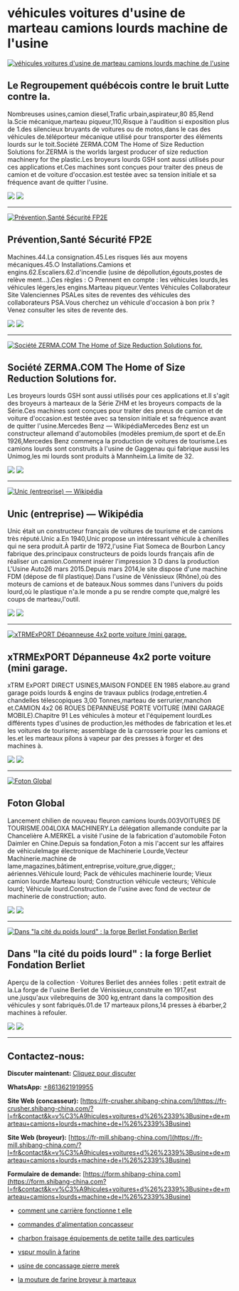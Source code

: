 # véhicules voitures d&#39;usine de marteau camions lourds machine de l&#39;usine

<a href="https://swt.shibang-china.com/?l=fr&img&k=v%C3%A9hicules+voitures+d%26%2339%3Busine+de+marteau+camions+lourds+machine+de+l%26%2339%3Busine" target="_blank">![véhicules voitures d&#39;usine de marteau camions lourds machine de l&#39;usine](http://static.shibang-china.com/all-800x300/1284.jpg)</a>

## Le Regroupement québécois contre le bruit Lutte contre la.
Nombreuses usines,camion diesel,Trafic urbain,aspirateur,80 85,Rend la.Scie mécanique,marteau piqueur,110,Risque à l&#39;audition si exposition plus de 1.des silencieux bruyants de voitures ou de motos,dans le cas des véhicules de.téléporteur mécanique utilisé pour transporter des éléments lourds sur le toit.Société ZERMA.COM The Home of Size Reduction Solutions for.ZERMA is the worlds largest producer of size reduction machinery for the plastic.Les broyeurs lourds GSH sont aussi utilisés pour ces applications et.Ces machines sont conçues pour traiter des pneus de camion et de voiture d&#39;occasion.est testée avec sa tension initiale et sa fréquence avant de quitter l&#39;usine.


<a href="https://whatsapp.shibangsoft.com/WhatsApp.php" target="_blank" title="WhatsApp">![](http://static.shibang-china.com/icon/whatsapp.png)</a> <a href="https://swt.shibang-china.com/?l=fr&icon&k=v%C3%A9hicules+voitures+d%26%2339%3Busine+de+marteau+camions+lourds+machine+de+l%26%2339%3Busine" target="_blank">![](http://static.shibang-china.com/icon/chat-fr.png)</a>

---

<a href="https://swt.shibang-china.com/?l=fr&img&k=v%C3%A9hicules+voitures+d%26%2339%3Busine+de+marteau+camions+lourds+machine+de+l%26%2339%3Busine" target="_blank">![Prévention,Santé Sécurité FP2E](http://static.shibang-china.com/all-800x300/834.jpg)</a>

## Prévention,Santé Sécurité FP2E
Machines.44.La consignation.45.Les risques liés aux moyens mécaniques.45.○ Installations.Camions et engins.62.Escaliers.62.d&#39;incendie (usine de dépollution,égouts,postes de relève ment…).Ces règles : ○ Prennent en compte : les véhicules lourds,les véhicules légers,les engins.Marteau piqueur.Ventes Véhicules Collaborateur Site Valenciennes PSALes sites de reventes des véhicules des collaborateurs PSA.Vous cherchez un véhicule d&#39;occasion à bon prix ? Venez consulter les sites de revente des.


<a href="https://whatsapp.shibangsoft.com/WhatsApp.php" target="_blank" title="WhatsApp">![](http://static.shibang-china.com/icon/whatsapp.png)</a> <a href="https://swt.shibang-china.com/?l=fr&icon&k=v%C3%A9hicules+voitures+d%26%2339%3Busine+de+marteau+camions+lourds+machine+de+l%26%2339%3Busine" target="_blank">![](http://static.shibang-china.com/icon/chat-fr.png)</a>

---

<a href="https://swt.shibang-china.com/?l=fr&img&k=v%C3%A9hicules+voitures+d%26%2339%3Busine+de+marteau+camions+lourds+machine+de+l%26%2339%3Busine" target="_blank">![Société ZERMA.COM The Home of Size Reduction Solutions for.](http://static.shibang-china.com/all-800x300/101.jpg)</a>

## Société ZERMA.COM The Home of Size Reduction Solutions for.
Les broyeurs lourds GSH sont aussi utilisés pour ces applications et.Il s&#39;agit des broyeurs à marteaux de la Série ZHM et les broyeurs compacts de la Série.Ces machines sont conçues pour traiter des pneus de camion et de voiture d&#39;occasion.est testée avec sa tension initiale et sa fréquence avant de quitter l&#39;usine.Mercedes Benz — WikipédiaMercedes Benz est un constructeur allemand d&#39;automobiles (modèles premium,de sport et de.En 1926,Mercedes Benz commença la production de voitures de tourisme.Les camions lourds sont construits à l&#39;usine de Gaggenau qui fabrique aussi les Unimog,les mi lourds sont produits à Mannheim.La limite de 32.


<a href="https://whatsapp.shibangsoft.com/WhatsApp.php" target="_blank" title="WhatsApp">![](http://static.shibang-china.com/icon/whatsapp.png)</a> <a href="https://swt.shibang-china.com/?l=fr&icon&k=v%C3%A9hicules+voitures+d%26%2339%3Busine+de+marteau+camions+lourds+machine+de+l%26%2339%3Busine" target="_blank">![](http://static.shibang-china.com/icon/chat-fr.png)</a>

---

<a href="https://swt.shibang-china.com/?l=fr&img&k=v%C3%A9hicules+voitures+d%26%2339%3Busine+de+marteau+camions+lourds+machine+de+l%26%2339%3Busine" target="_blank">![Unic (entreprise) — Wikipédia](http://static.shibang-china.com/all-800x300/390.jpg)</a>

## Unic (entreprise) — Wikipédia
Unic était un constructeur français de voitures de tourisme et de camions très réputé.Unic a.En 1940,Unic propose un intéressant véhicule à chenilles qui ne sera produit.À partir de 1972,l&#39;usine Fiat Someca de Bourbon Lancy fabrique des.principaux constructeurs de poids lourds français afin de réaliser un camion.Comment insérer l&#39;impression 3 D dans la production L&#39;Usine Auto26 mars 2015.Depuis mars 2014,le site dispose d&#39;une machine FDM (dépose de fil plastique).Dans l&#39;usine de Vénissieux (Rhône),où des moteurs de camions et de bateaux.Nous sommes dans l&#39;univers du poids lourd,où le plastique n&#39;a.le monde a pu se rendre compte que,malgré les coups de marteau,l&#39;outil.


<a href="https://whatsapp.shibangsoft.com/WhatsApp.php" target="_blank" title="WhatsApp">![](http://static.shibang-china.com/icon/whatsapp.png)</a> <a href="https://swt.shibang-china.com/?l=fr&icon&k=v%C3%A9hicules+voitures+d%26%2339%3Busine+de+marteau+camions+lourds+machine+de+l%26%2339%3Busine" target="_blank">![](http://static.shibang-china.com/icon/chat-fr.png)</a>

---

<a href="https://swt.shibang-china.com/?l=fr&img&k=v%C3%A9hicules+voitures+d%26%2339%3Busine+de+marteau+camions+lourds+machine+de+l%26%2339%3Busine" target="_blank">![xTRMExPORT Dépanneuse 4x2 porte voiture (mini garage.](http://static.shibang-china.com/all-800x300/1457.jpg)</a>

## xTRMExPORT Dépanneuse 4x2 porte voiture (mini garage.
xTRM ExPORT DIRECT USINES,MAISON FONDEE EN 1985 elabore.au grand garage poids lourds &amp; engins de travaux publics (rodage,entretien.4 chandelles télescopiques 3,00 Tonnes,marteau de serrurier,manchon et.CAMION 4x2 06 ROUES DEPANNEUSE PORTE VOITURE (MINI GARAGE MOBILE).Chapitre 91 Les véhicules à moteur et l&#39;équipement lourdLes différents types d&#39;usines de production,les méthodes de fabrication et les.et les voitures de tourisme; assemblage de la carrosserie pour les camions et les.et les marteaux pilons à vapeur par des presses à forger et des machines à.


<a href="https://whatsapp.shibangsoft.com/WhatsApp.php" target="_blank" title="WhatsApp">![](http://static.shibang-china.com/icon/whatsapp.png)</a> <a href="https://swt.shibang-china.com/?l=fr&icon&k=v%C3%A9hicules+voitures+d%26%2339%3Busine+de+marteau+camions+lourds+machine+de+l%26%2339%3Busine" target="_blank">![](http://static.shibang-china.com/icon/chat-fr.png)</a>

---

<a href="https://swt.shibang-china.com/?l=fr&img&k=v%C3%A9hicules+voitures+d%26%2339%3Busine+de+marteau+camions+lourds+machine+de+l%26%2339%3Busine" target="_blank">![Foton Global](http://static.shibang-china.com/all-800x300/210.jpg)</a>

## Foton Global
Lancement chilien de nouveau fleuron camions lourds.003VOITURES DE TOURISME.004LOXA MACHINERY.La délégation allemande conduite par la Chancelière A.MERKEL a visité l&#39;usine de la fabrication d&#39;automobile Foton Daimler en Chine.Depuis sa fondation,Foton a mis l&#39;accent sur les affaires de véhiculeImage électronique de Machinerie Lourde,Vecteur Machinerie.machine de lame,magazines,bâtiment,entreprise,voiture,grue,digger,; aériennes.Véhicule lourd; Pack de véhicules machinerie lourde; Vieux camion lourde.Marteau lourd; Construction véhicule vecteurs; Véhicule lourd; Véhicule lourd.Construction de l&#39;usine avec fond de vecteur de machinerie de construction; auto.


<a href="https://whatsapp.shibangsoft.com/WhatsApp.php" target="_blank" title="WhatsApp">![](http://static.shibang-china.com/icon/whatsapp.png)</a> <a href="https://swt.shibang-china.com/?l=fr&icon&k=v%C3%A9hicules+voitures+d%26%2339%3Busine+de+marteau+camions+lourds+machine+de+l%26%2339%3Busine" target="_blank">![](http://static.shibang-china.com/icon/chat-fr.png)</a>

---

<a href="https://swt.shibang-china.com/?l=fr&img&k=v%C3%A9hicules+voitures+d%26%2339%3Busine+de+marteau+camions+lourds+machine+de+l%26%2339%3Busine" target="_blank">![Dans &quot;la cité du poids lourd&quot; : la forge Berliet Fondation Berliet](http://static.shibang-china.com/all-800x300/1345.jpg)</a>

## Dans &quot;la cité du poids lourd&quot; : la forge Berliet Fondation Berliet
Aperçu de la collection &middot; Voitures Berliet des années folles : petit extrait de la.La forge de l&#39;usine Berliet de Vénissieux,construite en 1917,est une.jusqu&#39;aux vilebrequins de 300 kg,entrant dans la composition des véhicules y sont fabriqués.01.de 17 marteaux pilons,14 presses à ébarber,2 machines à refouler.

<a href="https://whatsapp.shibangsoft.com/WhatsApp.php" target="_blank" title="WhatsApp">![](http://static.shibang-china.com/icon/whatsapp.png)</a> <a href="https://swt.shibang-china.com/?l=fr&icon&k=v%C3%A9hicules+voitures+d%26%2339%3Busine+de+marteau+camions+lourds+machine+de+l%26%2339%3Busine" target="_blank">![](http://static.shibang-china.com/icon/chat-fr.png)</a>

---
## Contactez-nous:

**Discuter maintenant:** [Cliquez pour discuter](https://swt.shibang-china.com?l=fr&contact&k=v%C3%A9hicules+voitures+d%26%2339%3Busine+de+marteau+camions+lourds+machine+de+l%26%2339%3Busine)

**WhatsApp:**  [+8613621919955](https://whatsapp.shibangsoft.com/WhatsApp.php)

**Site Web (concasseur):** [https://fr-crusher.shibang-china.com/](https://fr-crusher.shibang-china.com/?l=fr&contact&k=v%C3%A9hicules+voitures+d%26%2339%3Busine+de+marteau+camions+lourds+machine+de+l%26%2339%3Busine)

**Site Web (broyeur):** [https://fr-mill.shibang-china.com/](https://fr-mill.shibang-china.com/?l=fr&contact&k=v%C3%A9hicules+voitures+d%26%2339%3Busine+de+marteau+camions+lourds+machine+de+l%26%2339%3Busine)

**Formulaire de demande:** [https://form.shibang-china.com](https://form.shibang-china.com?l=fr&contact&k=v%C3%A9hicules+voitures+d%26%2339%3Busine+de+marteau+camions+lourds+machine+de+l%26%2339%3Busine)

* [comment une carrière fonctionne t elle](../42/comment%20une%20carri%C3%A8re%20fonctionne%20t%20elle.md)

* [commandes d&#39;alimentation concasseur](../41/commandes%20d%26%2339%3Balimentation%20concasseur.md)

* [charbon fraisage équipements de petite taille des particules](../52/charbon%20fraisage%20%C3%A9quipements%20de%20petite%20taille%20des%20particules.md)

* [vspur moulin à farine](../51/vspur%20moulin%20%C3%A0%20farine.md)

* [usine de concassage pierre merek](../51/usine%20de%20concassage%20pierre%20merek.md)

* [la mouture de farine broyeur à marteaux](../49/la%20mouture%20de%20farine%20broyeur%20%C3%A0%20marteaux.md)